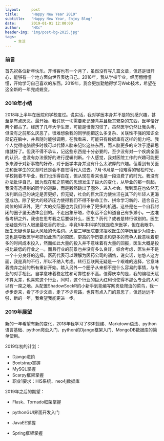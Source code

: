 ```yaml
---
layout:     post
title:      "Happy New Year 2019"
subtitle:   "Happy New Year, Enjoy Blog"
date:       2019-01-01 12:00:00
author:     "HXc"
header-img: "img/post-bg-2015.jpg"
tags:
    - 生活
---
```


### 前言

首先祝各位新年快乐。开博客也有一个月了，虽然没有写几篇文章，但还是很开心，能够有一个地方面向世界表达自己。2018年，我从学校毕业，经历懵懵懂懂，开始学习自己喜欢的东西。2019年，我会更加勤勉得学习Web技术，希望在这全新的一年完成蜕变。

### 	2018年小结
2018年上半年在医院和学校度过。说实话，我对学医本身并不是特别感兴趣，甚至是有点厌恶。最开始，我讨厌一切需要死记硬背并且极其繁杂的东西，医学恰好两个都占了。经历了几年大学生涯，可能是慢慢习惯了，虽然医学仍然让我头疼，但没有之前那么厌恶了。很难想象我的同学能把这么多复杂、关联性不强的知识全部记在脑中，并且随时能够调用，在我看来，可能只有数据库有这样的能力吧。我个人觉得电脑很多时候可以代替人脑来记忆这些东西，而人脑更多的专注于逻辑思维就好了。但我不得不承认，记这些东西是十分必要的，至少没有对一个疾病全面的认识，也没有办法很好的进行逻辑判断。个人感觉，我对医院工作的兴趣可能更多来源于对新事物的好奇，对于医学本身并没有什么太浓厚的兴趣。但看到有关医生和医学生的文章时还是会不自觉得代入进去。7月-8月是一段难得的轻松时光，学校拖着不毕业，我们也乐得自在，但从现在看来也是一段浪费了的时光。我没有办法批评自己，因为现在和之前我的思想发生了巨大的变化，从毕业的那一刻起，我没有选择别的同学的道路，而是毅然跳出了圈外，进入社会。我到现在也依然无法判断自己的决定是否更好，但无疑，社会的巨大压力使生活在其下的年轻人更渴望成功。除了更大的经济压力使得我们不得不拼命工作、拼命学习新的、适合自己岗位的知识外，更广大的交际圈也为我们带来了更多的机遇。这些是在一个自我封闭的圈子里无法体会到的。不走出象牙塔，你永远不会知道自己有多渺小。一边准备考研之外，我也在思考我之后要做什么，医生？药代？或者是转行做别的。医生无疑是外行人眼里最吃香的职业，毕竟5年本科学的就是临床医学，但在我眼中，医生无疑也是巨大风险的代名词。大型三甲医院要求招收医生的学历至少为硕士，这也是导致医学考研如此热门的原因。更高的学历要求和更多的竞争人数意味着更多的时间成本投入，然而如此大量的投入并不意味着有大量的回报，医生大概是投报比最低的行业之一。而且行业的前景也并没有多么良好，综合考虑，医生并不是一个十分良好的选择。医药代表可以理解为医药公司的销售，说实话，忽悠人这方面，我是真的不行，所以不纳入考虑。转行互联网无疑是一个艰难的选择，它意味着抛弃之前的所有重新开始。踏入另外一个圈子从来都不是什么容易的事情，与专业的对手相比，自学意味着稳定性和可靠性都不高。值得庆幸的是，我的编程天赋不算太差，也喜欢这个行业，同时，这个行业的巨大红利也使得不那么专业的人可以有一席之地。从配置ShadowSockR的小新手到能编写网页级爬虫的菜鸟，我一步步走来，看了不少文章，走了不少弯路，也算有点入门的意思了，但还远远不够，新的一年，我希望我能更进一步。

### 	2019年展望
新的一年希望有新的变化，2018年我学习了SSR搭建、Markdown语法、python语言基础、python爬虫入门、python的Django框架入门、MongoDB数据库的简单使用。

2019年初的计划：

- Django进阶
- Bootstrap掌握
- MySQL掌握
- Scarpy框架掌握
- 职业1要求：HIS系统、neo4j数据库

2019年之后的期望：

- Flask、Tornado框架掌握
- pythonGUI界面开发入门

- JavaEE掌握
- Spring框架掌握